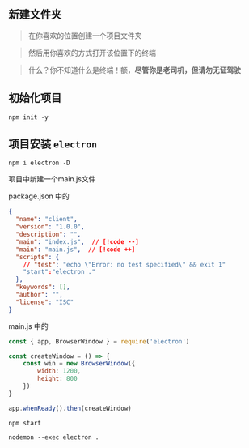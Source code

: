 ## 新建文件夹

> 在你喜欢的位置创建一个项目文件夹

> 然后用你喜欢的方式打开该位置下的终端

> 什么？你不知道什么是终端！额，**尽管你是老司机，但请勿无证驾驶**


## 初始化项目

```shell
npm init -y
```

## 项目安装 `electron` 

```shell
npm i electron -D
```

项目中新建一个main.js文件

package.json 中的

```json
{
  "name": "client",
  "version": "1.0.0",
  "description": "",
  "main": "index.js",  // [!code --]
  "main": "main.js",  // [!code ++]
  "scripts": {
    // "test": "echo \"Error: no test specified\" && exit 1"
    "start":"electron ."
  },
  "keywords": [],
  "author": "",
  "license": "ISC"
}

```

main.js 中的

```javascript
const { app, BrowserWindow } = require('electron')

const createWindow = () => {
    const win = new BrowserWindow({
        width: 1200,
        height: 800
    })
}

app.whenReady().then(createWindow)
```


```shell
npm start
```

```shell
nodemon --exec electron .
```